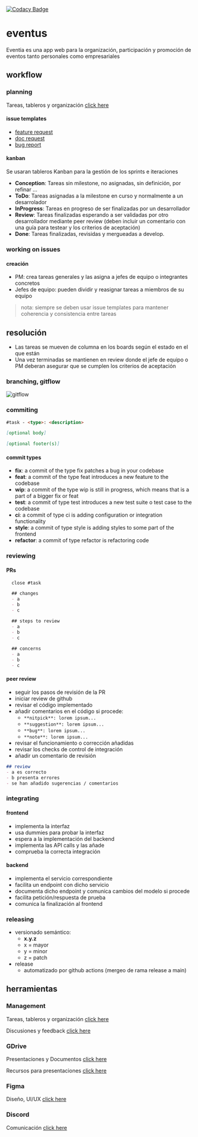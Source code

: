 [![Codacy Badge](https://app.codacy.com/project/badge/Grade/5c8e580db08a4cd683598a3c7c6eaf3b)](https://www.codacy.com/gh/ISPP-Eventia/eventus/dashboard?utm_source=github.com&amp;utm_medium=referral&amp;utm_content=ISPP-Eventia/eventus&amp;utm_campaign=Badge_Grade)

# eventus
Eventia es una app web para la organización, participación y promoción de eventos tanto personales como empresariales

## workflow

### planning
Tareas, tableros y organización
[click here](https://github.com/orgs/ISPP-Eventia/projects/1)

#### issue templates
- [feature request](https://github.com/ISPP-Eventia/eventus/issues/new?assignees=&labels=development&template=feature_request.md&title=task+-+)
- [doc request](https://github.com/ISPP-Eventia/eventus/issues/new?assignees=&labels=documentation&template=documentation-request.md&title=doc+-+)
- [bug report](https://github.com/ISPP-Eventia/eventus/issues/new?assignees=&labels=bug%2C+development&template=bug_report.md&title=bug+-+)

#### kanban
 Se usaran tableros Kanban para la gestión de los sprints e iteraciones
- **Conception**: Tareas sin milestone, no asignadas, sin definición, por refinar ... 
- **ToDo**: Tareas asignadas a la milestone en curso y normalmente a un desarrolador
- **InProgress**: Tareas en progreso de ser finalizadas por un desarrollador
- **Review**: Tareas finalizadas esperando a ser validadas por otro desarrollador mediante peer review (deben incluir un comentario con una guía para testear y los criterios de aceptación)
- **Done**: Tareas finalizadas, revisidas y mergueadas a develop.

### working on issues
#### creación
- PM: crea tareas generales y las asigna a jefes de equipo o integrantes concretos
- Jefes de equipo: pueden dividir y reasignar tareas a miembros de su equipo

> nota: siempre se deben usar issue templates para mantener coherencia y consistencia entre tareas

## resolución
- Las tareas se mueven de columna en los boards según el estado en el que están
- Una vez terminadas se mantienen en review donde el jefe de equipo o PM deberan asegurar que se cumplen los criterios de aceptación

### branching, gitflow
![gitflow](https://wac-cdn.atlassian.com/dam/jcr:cc0b526e-adb7-4d45-874e-9bcea9898b4a/04%20Hotfix%20branches.svg?cdnVersion=62)

### commiting
```md
#task - <type>: <description>

[optional body]

[optional footer(s)]
```

#### commit types
- **fix**: a commit of the type fix patches a bug in your codebase
- **feat**: a commit of the type feat introduces a new feature to the codebase
- **wip**: a commit of the type wip is still in progress, which means that is a part of a bigger fix or feat
- **test**: a commit of type test introduces a new test suite o test case to the codebase
- **ci**: a commit of type ci is adding configuration or integration functionality
- **style**: a commit of type style is adding styles to some part of the frontend
- **refactor**: a commit of type refactor is refactoring code

### reviewing

#### PRs
```md
  close #task

  ## changes
  - a
  - b
  - c

  ## steps to review
  - a
  - b
  - c
  
  ## concerns
  - a
  - b
  - c
```

#### peer review
- seguir los pasos de revisión de la PR
- iniciar review de github
- revisar el código implementado
- añadir comentarios en el código si procede:
    - ```**nitpick**: lorem ipsum...```
    - ```**suggestion**: lorem ipsum...```
    - ```**bug**: lorem ipsum...```
    - ```**note**: lorem ipsum...```
- revisar el funcionamiento o corrección añadidas
- revisar los checks de control de integración
- añadir un comentario de revisión

```md
## review
- a es correcto
- b presenta errores
- se han añadido sugerencias / comentarios
```

### integrating

#### frontend
- implementa la interfaz
- usa dummies para probar la interfaz
- espera a la implementación del backend
- implementa las API calls y las añade
- comprueba la correcta integración

#### backend
- implementa el servicio correspondiente
- facilita un endpoint con dicho servicio
- documenta dicho endpoint y comunica cambios del modelo si procede
- facilita petición/respuesta de prueba
- comunica la finalización al frontend

### releasing
- versionado semántico:
    -  **x.y.z**
    -  x = mayor
    -  y = minor
    -  z = patch
- release
    - automatizado por github actions (mergeo de rama release a main)
  
## herramientas

### Management
Tareas, tableros y organización
[click here](https://github.com/orgs/ISPP-Eventia/projects/1)

Discusiones y feedback
[click here](https://github.com/ISPP-Eventia/eventus/discussions)

### GDrive
Presentaciones y Documentos
[click here](https://drive.google.com/drive/folders/1TcJAmfqr-EsH7jqasPiwTlhzOfJOaZPX?usp=sharing)

Recursos para presentaciones
[click here](https://docs.google.com/presentation/d/1vKQdcYxonawY-QYqz2cH8jwVpIu1pL1b7-15bUWhIf0/edit?usp=sharing)

### Figma
Diseño, UI/UX
[click here](https://www.figma.com/file/7ncBwZS520GKSlelXwdCkM/Eventus?node-id=0%3A1)

### Discord
Comunicación
[click here](https://discord.gg/6EDFFWnk)
